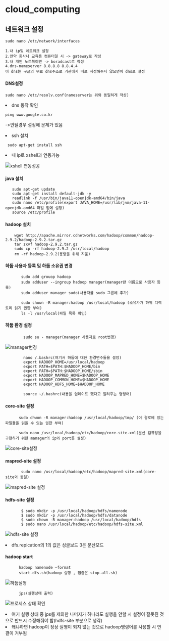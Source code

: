 # cloud_computing

<h2>네트워크 설정</h2>

    sudo nano /etc/network/interfaces

    1.내 ip및 네트워크 설정
    2.만약 회사나 교육용 컴퓨터일 시 -> gateway로 작성
    3.내 개인 노트북이면 -> boradcast로 작성
    4.dns-nameserver 8.8.8.8 8.8.4.4 
    이 dns는 구글의 무료 dns주소로 기관에서 따로 지정해주지 않으면이 dns로 설정
    
 
  
<h4>DNS설정</h4>

    sudo nano /etc/resolv.conf(nameserver는 위와 동일하게 작성)
   

 

   <li> dns 동작 확인</li>

    ping www.google.co.kr

   ->안될경우 설정에 문제가 있음

   <li> ssh 설치</li>

     sudo apt-get install ssh


   <li>내 ip로 xshell과 연동가능</li>

![xshell 연동성공](https://github.com/HANYONUJUN/cloud_computing/assets/104452243/972e7324-1711-4a29-b6d0-3e750ab4303b)



   <h4>java 설치</h4>

       sudo apt-get update
       sudo apt-get install default-jdk -y
       readlink -f /usr/bin/java11-openjdk-amd64/bin/java
       sudo nano /etc/profile(export JAVA_HOME=/usr/lib/jvm/java-11-openjdk-amd64 파일 밑에 설정)
       source /etc/profile


   <h4>hadoop 설치</h4>

        wget http://apache.mirror.cdnetworks.com/hadoop/common/hadoop-2.9.2/hadoop-2.9.2.tar.gz
        tar zxvf hadoop-2.9.2.tar.gz
        sudo cp -rf hadoop-2.9.2 /usr/local/hadoop
        rm -rf hadoop-2.9.2(용량을 위해 지움)


   <h4>하둡 사용자 등록 및 하둡 소유권 변경</h4>


           sudo add grouop hadoop
           sudo adduser --ingroup hadoop manager(manager란 이름으로 사용자 등록)
           sudo adduser manager sudo(사용자를 sudo 그룹에 추가)

           sudo chown -R manager:hadoop /usr/local/hadoop (소유가가 하위 디렉토리 읽기 권한 부여)
           ls -l /usr/local(파일 목록 확인)


   <h4>하둡 환경 설정</h4>
   
            sudo su - manager(manager 사용자로 root변경)
![manager변경](https://github.com/HANYONUJUN/cloud_computing/assets/104452243/7965704e-c41e-4536-bde4-f63bf220270d)

            nano /.bashrc(여기서 하둡에 대한 환경변수들을 설정)
            export HADOOP_HOME=/usr/local/hadoop
            export PATH=$PATH:$HADOOP_HOME/bin
            export PATH=$PATH:$HADOOP_HOME/sbin
            export HADOOP_MAPRED_HOME=$HADOOP_HOME
            export HADOOP_COMMON_HOME=$HADOOP_HOME
            export HADOOP_HDFS_HOME=$HADOOP_HOME
            
            source ~/.bashrc(내용을 업데이트 했다고 알려주는 명령어)


  <h4>core-site 설정</h4>

          sudo chwon -R manager:hadoop /usr/local/hadoop/tmp/ (이 경로에 있는 파일들을 읽을 수 있는 권한 부여)

          sudo nano /usr/local/hadoop/etc/hadoop/core-site.xml(분산 컴퓨팅을 구현하기 위한 manager의 ip와 port를 설정)

![core-site설정](https://github.com/HANYONUJUN/cloud_computing/assets/104452243/718ad199-343f-4857-82a4-bdf6d1b5240e)


  <h4>mapred-site 설정</h4>

           sudo nano /usr/local/hadoop/etc/hadoop/mapred-site.xml(core-site와 동일)

![mapred-site 설정](https://github.com/HANYONUJUN/cloud_computing/assets/104452243/c57651c4-e1af-479c-8074-e036eaa4e377)

   <h4>hdfs-site 설정</h4>

           $ sudo mkdir -p /usr/local/hadoop/hdfs/namenode
           $ sudo mkdir -p /usr/local/hadoop/hdfs/datanode
           $ sudo chown -R manager:hadoop /usr/local/hadoop/hdfs
           $ sudo nano /usr/local/hadoop/etc/hadoop/hdfs-site.xml

![hdfs-site 설정](https://github.com/HANYONUJUN/cloud_computing/assets/104452243/a5229142-bea5-480e-8daf-bae13c8ef27d)
<li>dfs.repication의 1의 값은 싱글보드 3은 분산모드 </li>


  <h4>hadoop start</h4>

          hadoop namenode –format
          start-dfs.sh(hadoop 실행 , 멈춤은 stop-all.sh)
![하둡실행](https://github.com/HANYONUJUN/cloud_computing/assets/104452243/2d2e35ea-68a2-4913-af36-ab1034ae0038)

          jps(실행상태 출력)
![프로세스 상태 확인](https://github.com/HANYONUJUN/cloud_computing/assets/104452243/efd6667a-4506-4212-a6a2-2781a4de592f)
<li>여기 실행 상태 중 jps를 제외한 나머지가 하나라도 실행을 안할 시 설정이 잘못된 것으로 반드시 수정해줘야 함(hdfs-site 부분으로 생각)</li>
<li>왜냐하면 hadoop이 정상 실행이 되지 않는 것으로 hadoop명령어를 사용할 시 연결이 거부됨</li>
         
          

    
            
